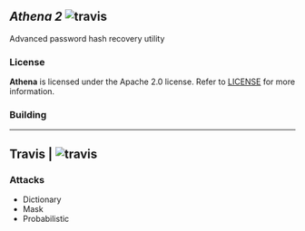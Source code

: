 ## *Athena 2* ![travis](https://travis-ci.org/ja-green/Athena-2.0.svg?branch=master)
Advanced password hash recovery utility

### License ###
**Athena** is licensed under the Apache 2.0 license. Refer to [LICENSE](LICENSE) for more information.

### Building ###
-------------------------------------------------------------------------------
Travis | ![travis](https://travis-ci.org/ja-green/Athena-2.0.svg?branch=master)
-------------------------------------------------------------------------------

### Attacks ###
- Dictionary
- Mask
- Probabilistic
